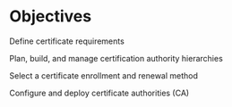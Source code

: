 # Objectives

Define certificate requirements  

Plan, build, and manage certification authority hierarchies  

Select a certificate enrollment and renewal method  

Configure and deploy certificate authorities (CA)  

